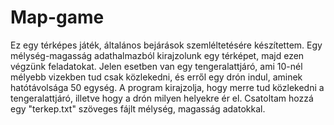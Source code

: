 # Map-game
Ez egy térképes játék, általános bejárások szemléltetésére készítettem. 
Egy mélység-magasság adathalmazból kirajzolunk egy térképet, majd ezen végzünk feladatokat. 
Jelen esetben van egy tengeralattjáró, ami 10-nél mélyebb vizekben tud csak közlekedni, és erről egy drón indul, aminek hatótávolsága 50 egység.
A program kirajzolja, hogy merre tud közlekedni a tengeralattjáró, illetve hogy a drón milyen helyekre ér el. 
Csatoltam hozzá egy "terkep.txt" szöveges fájlt mélység, magasság adatokkal. 
